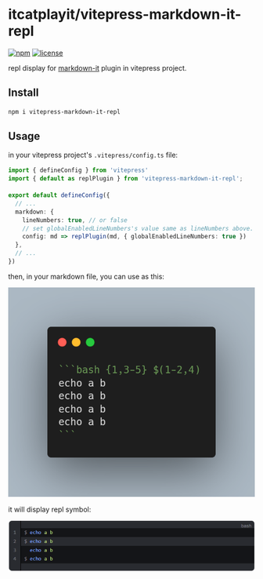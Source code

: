 # itcatplayit/vitepress-markdown-it-repl

[![npm](https://badgen.net/npm/v/vitepress-markdown-it-repl)](https://www.npmjs.com/package/vitepress-markdown-it-repl)
[![license](https://badgen.net/github/license/itcatplayit/vitepress-markdown-it-repl)](https://github.com/itcatplayit/vitepress-markdown-it-repl/blob/main/LICENSE)

repl display for [markdown-it](https://github.com/itcatplayit/vitepress-markdown-it-repl) plugin in vitepress project.

## Install

```sh
npm i vitepress-markdown-it-repl
```

## Usage

in your vitepress project's `.vitepress/config.ts` file:

```ts
import { defineConfig } from 'vitepress'
import { default as replPlugin } from 'vitepress-markdown-it-repl';

export default defineConfig({
  // ...
  markdown: {
    lineNumbers: true, // or false
    // set globalEnabledLineNumbers's value same as lineNumbers above.
    config: md => replPlugin(md, { globalEnabledLineNumbers: true })
  },
  // ...
})
```

then, in your markdown file, you can use as this:

![](./assets/code.png)

it will display repl symbol:

![](./assets/display.png)

